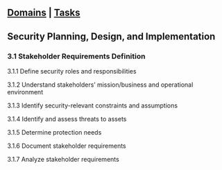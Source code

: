 [Domains](../index.md) | [Tasks](index.md)
---
## Security Planning, Design, and Implementation

### 3.1 Stakeholder Requirements Definition

3.1.1 Define security roles and responsibilities

3.1.2 Understand stakeholders’ mission/business and operational environment

3.1.3 Identify security-relevant constraints and assumptions

3.1.4 Identify and assess threats to assets

3.1.5 Determine protection needs

3.1.6 Document stakeholder requirements

3.1.7 Analyze stakeholder requirements
